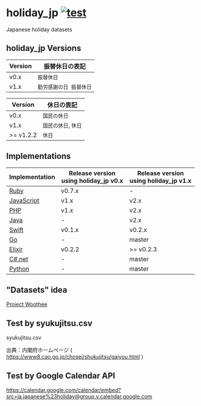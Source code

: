 # holiday_jp [![test](https://github.com/holiday-jp/holiday_jp/workflows/test/badge.svg)](https://github.com/holiday-jp/holiday_jp/actions)

Japanese holiday datasets

## holiday_jp Versions

| Version | 振替休日の表記 |
| --- | --- |
| v0.x | `振替休日` |
| v1.x | `勤労感謝の日 振替休日` |

| Version | 休日の表記 |
| --- | --- |
| v0.x | `国民の休日` |
| v1.x | `国民の休日`, `休日` |
| >= v1.2.2 | `休日` |

## Implementations

| Implementation | Release version using holiday_jp v0.x | Release version using holiday_jp v1.x |
| --- | --- | --- |
| [Ruby](https://github.com/holiday-jp/holiday_jp-ruby) | v0.7.x | - |
| [JavaScript](https://github.com/holiday-jp/holiday_jp-js) | v1.x | v2.x |
| [PHP](https://github.com/holiday-jp/holiday_jp-php) | v1.x | v2.x |
| [Java](https://github.com/holiday-jp/holiday_jp-java) | - | v2.x |
| [Swift](https://github.com/holiday-jp/holiday_jp-swift) | v0.1.x | v0.2.x |
| [Go](https://github.com/holiday-jp/holiday_jp-go) | - | master |
| [Elixir](https://github.com/holiday-jp/holiday_jp-elixir) | v0.2.2 | >= v0.2.3 |
| [C#.net](https://github.com/holiday-jp/holiday_jp-csharp) | - | master |
| [Python](https://github.com/holiday-jp/holiday_jp-python) | - | master |

## "Datasets" idea

[Project Woothee](https://woothee.github.io/)

## Test by syukujitsu.csv

syukujitsu.csv

出典：内閣府ホームページ ( https://www8.cao.go.jp/chosei/shukujitsu/gaiyou.html )

## Test by Google Calendar API

https://calendar.google.com/calendar/embed?src=ja.japanese%23holiday@group.v.calendar.google.com
